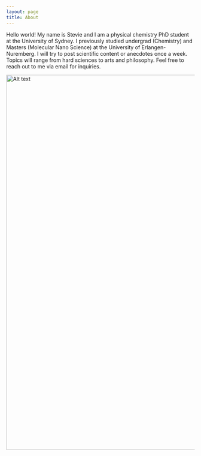 ```yaml
---
layout: page
title: About
---
```


Hello world! My name is Stevie and I am a physical chemistry PhD student at the University of Sydney. I previously studied undergrad (Chemistry) and Masters (Molecular Nano Science) at the University of Erlangen-Nuremberg. I will try to post scientific content or anecdotes once a week. Topics will range from hard sciences to arts and philosophy. Feel free to reach out to me via email for inquiries.

<img src="https://imgur.com/a/8GXffEg.jpg" alt="Alt text" width="1000">  
